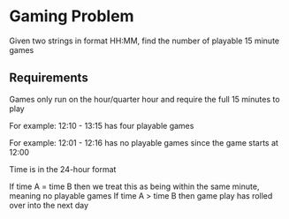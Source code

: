 # Gaming Problem
Given two strings in format HH:MM, find the number of playable 15 minute games

## Requirements
Games only run on the hour/quarter hour and require the full 15 minutes to play

For example: 12:10 - 13:15 has four playable games 

For example: 12:01 - 12:16 has no playable games since the game starts at 12:00

Time is in the 24-hour format

If time A = time B then we treat this as being within the same minute, meaning no playable games
If time A > time B then game play has rolled over into the next day